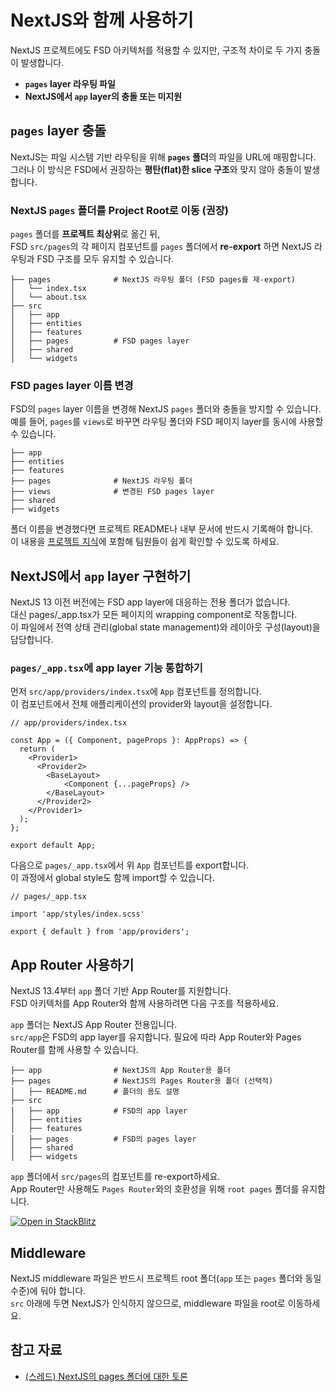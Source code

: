 # NextJS와 함께 사용하기

NextJS 프로젝트에도 FSD 아키텍처를 적용할 수 있지만, 구조적 차이로 두 가지 충돌이 발생합니다.

* **`pages` layer 라우팅 파일**
* **NextJS에서 `app` layer의 충돌 또는 미지원**

## `pages` layer 충돌[​](#pages-conflict "해당 헤딩으로 이동")

NextJS는 파일 시스템 기반 라우팅을 위해 **`pages` 폴더**의 파일을 URL에 매핑합니다.<br /><!-- -->그러나 이 방식은 FSD에서 권장하는 **평탄(flat)한 slice 구조**와 맞지 않아 충돌이 발생합니다.

### NextJS `pages` 폴더를 Project Root로 이동 (권장)[​](#nextjs-pages-폴더를-project-root로-이동-권장 "해당 헤딩으로 이동")

`pages` 폴더를 **프로젝트 최상위**로 옮긴 뒤,<br />FSD `src/pages`의 각 페이지 컴포넌트를 `pages` 폴더에서 **re-export** 하면 NextJS 라우팅과 FSD 구조를 모두 유지할 수 있습니다.

```
├── pages              # NextJS 라우팅 폴더 (FSD pages를 재-export)
│   └── index.tsx     
│   └── about.tsx      
├── src
│   ├── app
│   ├── entities
│   ├── features
│   ├── pages          # FSD pages layer 
│   ├── shared
│   └── widgets
```

### FSD pages layer 이름 변경[​](#fsd-pages-layer-이름-변경 "해당 헤딩으로 이동")

FSD의 `pages` layer 이름을 변경해 NextJS `pages` 폴더와 충돌을 방지할 수 있습니다.<br /><!-- -->예를 들어, `pages`를 `views`로 바꾸면 라우팅 폴더와 FSD 페이지 layer를 동시에 사용할 수 있습니다.

```
├── app
├── entities
├── features
├── pages              # NextJS 라우팅 폴더
├── views              # 변경된 FSD pages layer
├── shared
├── widgets
```

폴더 이름을 변경했다면 프로젝트 README나 내부 문서에 반드시 기록해야 합니다.<br /><!-- -->이 내용을 [프로젝트 지식](/documentation/kr/docs/about/understanding/knowledge-types.md)에 포함해 팀원들이 쉽게 확인할 수 있도록 하세요.

## NextJS에서 `app` layer 구현하기[​](#app-absence "해당 헤딩으로 이동")

NextJS 13 이전 버전에는 FSD app layer에 대응하는 전용 폴더가 없습니다.<br /><!-- -->대신 pages/\_app.tsx가 모든 페이지의 wrapping component로 작동합니다.<br /><!-- -->이 파일에서 전역 상태 관리(global state management)와 레이아웃 구성(layout)을 담당합니다.

### `pages/_app.tsx`에 app layer 기능 통합하기[​](#pages_apptsx에-app-layer-기능-통합하기 "해당 헤딩으로 이동")

먼저 `src/app/providers/index.tsx`에 `App` 컴포넌트를 정의합니다.<br /><!-- -->이 컴포넌트에서 전체 애플리케이션의 provider와 layout을 설정합니다.

```
// app/providers/index.tsx

const App = ({ Component, pageProps }: AppProps) => {
  return (
    <Provider1>
      <Provider2>
        <BaseLayout>
            <Component {...pageProps} />
        </BaseLayout>
      </Provider2>
    </Provider1>
  );
};

export default App;
```

다음으로 `pages/_app.tsx`에서 위 `App` 컴포넌트를 export합니다.<br /><!-- -->이 과정에서 global style도 함께 import할 수 있습니다.

```
// pages/_app.tsx

import 'app/styles/index.scss'

export { default } from 'app/providers';
```

## App Router 사용하기[​](#app-router "해당 헤딩으로 이동")

NextJS 13.4부터 `app` 폴더 기반 App Router를 지원합니다.<br /><!-- -->FSD 아키텍처를 App Router와 함께 사용하려면 다음 구조를 적용하세요.

`app` 폴더는 NextJS App Router 전용입니다.<br />`src/app`은 FSD의 app layer를 유지합니다. 필요에 따라 App Router와 Pages Router를 함께 사용할 수 있습니다.

```
├── app                # NextJS의 App Router용 폴더
├── pages              # NextJS의 Pages Router용 폴더 (선택적)
│   ├── README.md      # 폴더의 용도 설명
├── src
│   ├── app            # FSD의 app layer
│   ├── entities
│   ├── features
│   ├── pages          # FSD의 pages layer
│   ├── shared
│   ├── widgets
```

`app` 폴더에서 `src/pages`의 컴포넌트를 re-export하세요.<br /><!-- -->App Router만 사용해도 `Pages Router`와의 호환성을 위해 `root pages` 폴더를 유지합니다.

[![Open in StackBlitz](https://developer.stackblitz.com/img/open_in_stackblitz.svg)](https://stackblitz.com/edit/stackblitz-starters-aiez55?file=README.md)

## Middleware[​](#middleware "해당 헤딩으로 이동")

NextJS middleware 파일은 반드시 프로젝트 root 폴더(`app` 또는 `pages` 폴더와 동일 수준)에 둬야 합니다.<br />`src` 아래에 두면 NextJS가 인식하지 않으므로, middleware 파일을 root로 이동하세요.

## 참고 자료[​](#see-also "해당 헤딩으로 이동")

* [(스레드) NextJS의 pages 폴더에 대한 토론](https://t.me/feature_sliced/3623)
